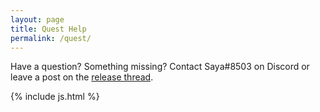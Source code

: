 ```yaml
---
layout: page
title: Quest Help
permalink: /quest/
---
```

<p>Have a question? Something missing? Contact Saya#8503 on Discord or leave a post on the <a href="https://forums.wynncraft.com/threads/uwynn-release-thread.295591/">release thread</a>.</p>
<div id="table-container"></div>



{% include js.html %}
<script>
  CsvToHtmlTable.init({
    csv_path: 'https://docs.google.com/spreadsheets/d/1sQPdqYGAegmhV3ngyjjNaxpoDFnioyJqxIdhR2PeQdY/export?format=csv', 
    element: 'table-container', 
    allow_download: false,
    csv_options: {separator: ',', delimiter: '"'},
    datatables_options: {
      "paging": false, 
      "order": [[1,'asc']],
      "autoWidth": false,
      "columns": [
        { "width": "20%" }, // Issue name
        { "width": "5%" }, // quest level
        { "width": "15%" }, // quest name
        { "width": "5%" }, // quest stage
        { "width": "20%" }, // notes
        { "width": "10%" }, // status 
        { "width": "25%" } // solution
      ]
    }
  });
</script>